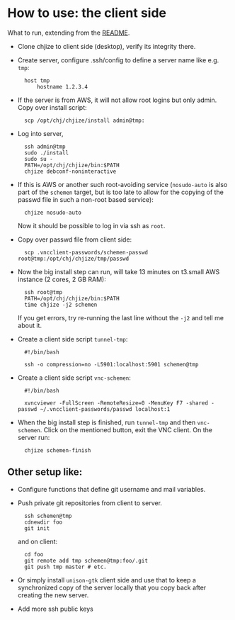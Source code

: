 # How to use: the client side

What to run, extending from the [README](README.md).

* Clone chjize to client side (desktop), verify its integrity there.

* Create server, configure .ssh/config to define a server name like e.g. `tmp`:

        host tmp
            hostname 1.2.3.4

* If the server is from AWS, it will not allow root logins but only
  admin. Copy over install script:

        scp /opt/chj/chjize/install admin@tmp:

* Log into server,

        ssh admin@tmp
        sudo ./install 
        sudo su -
        PATH=/opt/chj/chjize/bin:$PATH
        chjize debconf-noninteractive

* If this is AWS or another such root-avoiding service (`nosudo-auto`
  is also part of the `schemen` target, but is too late to allow for
  the copying of the passwd file in such a non-root based service):

        chjize nosudo-auto

  Now it should be possible to log in via ssh as `root`.

* Copy over passwd file from client side:

        scp .vncclient-passwords/schemen-passwd root@tmp:/opt/chj/chjize/tmp/passwd

* Now the big install step can run, will take 13 minutes on t3.small AWS instance (2 cores, 2 GB RAM):

        ssh root@tmp
        PATH=/opt/chj/chjize/bin:$PATH
        time chjize -j2 schemen

    If you get errors, try re-running the last line without the `-j2` and tell me about it.

* Create a client side script `tunnel-tmp`:

        #!/bin/bash

        ssh -o compression=no -L5901:localhost:5901 schemen@tmp

* Create a client side script `vnc-schemen`:

        #!/bin/bash

        xvncviewer -FullScreen -RemoteResize=0 -MenuKey F7 -shared -passwd ~/.vncclient-passwords/passwd localhost:1

* When the big install step is finished, run `tunnel-tmp` and then `vnc-schemen`. Click on the mentioned button, exit the VNC client. On the server run:

        chjize schemen-finish

## Other setup like:

* Configure functions that define git username and mail variables.

* Push private git repositories from client to server.

        ssh schemen@tmp
        cdnewdir foo
        git init
        
    and on client:
    
        cd foo
        git remote add tmp schemen@tmp:foo/.git
        git push tmp master # etc.
        
* Or simply install `unison-gtk` client side and use that to keep a
  synchronized copy of the server locally that you copy back after
  creating the new server.

* Add more ssh public keys

